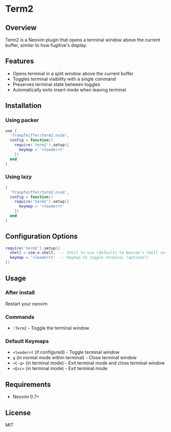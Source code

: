 # Term2

## Overview
Term2 is a Neovim plugin that opens a terminal window above the current buffer, similar to how fugitive's display.

## Features
- Opens terminal in a split window above the current buffer
- Toggles terminal visibility with a single command
- Preserves terminal state between toggles
- Automatically exits insert mode when leaving terminal

## Installation

### Using packer
```lua
use {
  'franpfeiffer/term2.nvim',
  config = function()
    require('term2').setup({
      keymap = '<leader>t'
    })
  end
}
```

### Using lazy
```lua
{
  'franpfeiffer/term2.nvim',
  config = function()
    require('term2').setup({
      keymap = '<leader>t'
    })
  end
}
```

## Configuration Options
```lua
require('term2').setup({
  shell = vim.o.shell,  -- Shell to use (defaults to Neovim's shell setting)
  keymap = '<leader>t'  -- Keymap to toggle terminal (optional)
})
```

## Usage
### After install
Restart your neovim

### Commands
- `:Term2` - Toggle the terminal window

### Default Keymaps
- `<leader>t` (if configured) - Toggle terminal window
- `q` (in normal mode within terminal) - Close terminal window
- `<C-q>` (in terminal mode) - Exit terminal mode and close terminal window
- `<Esc>` (in terminal mode) - Exit terminal mode

## Requirements
- Neovim 0.7+

## License
MIT
